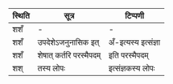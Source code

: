 | स्थिति | सूत्र | टिप्पणी |
| ----- | ------- | ------ |
| शशँ | - | - |
| शशँ | उपदेशेऽजनुनासिक इत् | अँ-इत्यस्य इत्संज्ञा |
| शशँ | शेषात् कर्तरि परस्मैपदम् | इति परस्मैपदम् |
| शश् | तस्य लोपः | इत्संज्ञकस्य लोपः |
